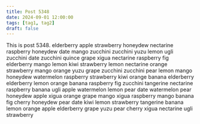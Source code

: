 ```yaml
---
title: Post 5348
date: 2024-09-01 12:00:00
tags: [tag1, tag2]
draft: false
---
```

This is post 5348.
elderberry
apple
strawberry
honeydew
nectarine
raspberry
honeydew
date
mango
zucchini
zucchini
yuzu
lemon
ugli
zucchini
date
zucchini
quince
grape
xigua
nectarine
raspberry
fig
elderberry
mango
lemon
kiwi
strawberry
lemon
nectarine
orange
strawberry
mango
orange
yuzu
grape
zucchini
zucchini
pear
lemon
mango
honeydew
watermelon
raspberry
strawberry
kiwi
orange
banana
elderberry
elderberry
lemon
orange
banana
raspberry
fig
zucchini
tangerine
nectarine
raspberry
banana
ugli
apple
watermelon
lemon
pear
date
watermelon
pear
honeydew
apple
xigua
orange
grape
mango
xigua
raspberry
mango
banana
fig
cherry
honeydew
pear
date
kiwi
lemon
strawberry
tangerine
banana
lemon
orange
apple
elderberry
grape
yuzu
pear
cherry
xigua
nectarine
ugli
strawberry
